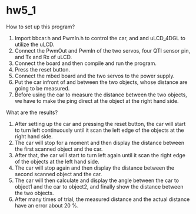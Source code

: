 # hw5_1

How to set up this program?
1. Import bbcar.h and PwmIn.h to control the car, and <iostream> and uLCD_4DGL to utilize the uLCD.
2. Connect the PwmOut and PwmIn of the two servos, four QTI sensor pin, and Tx and Rx of uLCD.
3. Connect the board and then compile and run the program.
4. Press the reset button.
5. Connect the mbed board and the two servos to the power supply.
6. Put the car infront of and between the two objects, whose distance are going to be measured.
7. Before using the car to measure the distance between the two objects, we have to make the ping direct at the object at the right hand side.

What are the results?
1. After setting up the car and pressing the reset button, the car will start to turn left continuously until it scan the left edge of the objects at the right hand side.
2. The car will stop for a moment and then display the distance between the first scanned object and the car.
3. After that, the car will start to turn left again until it scan the right edge of the objects at the left hand side.
4. The car will stop again and then display the distance between the second scanned object and the car.
5. The car will then calculate and display the angle between the car to object1 and the car to object2, and finally show the distance between the two objects.
6. After many times of trial, the measured distance and the actual distance have an error about 20 %.
